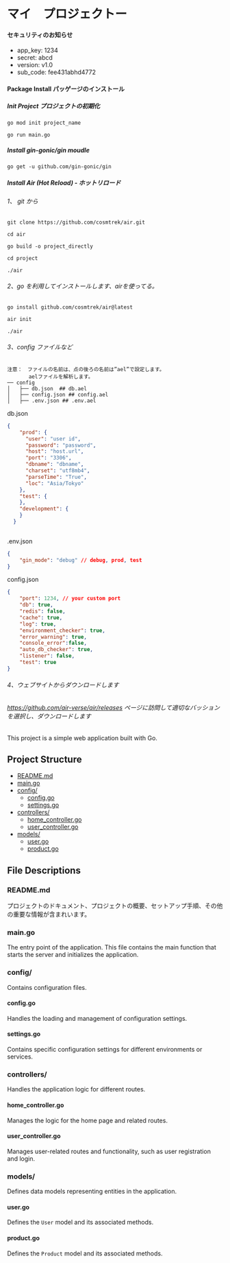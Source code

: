 # マイ　プロジェクトー

#### セキュリティのお知らせ
- app_key: 1234
- secret: abcd
- version: v1.0
- sub_code: fee431abhd4772

#### Package Install パッゲージのインストール

##### Init Project プロジェクトの初期化
```
go mod init project_name

go run main.go
```

##### Install gin-gonic/gin moudle
```
go get -u github.com/gin-gonic/gin
```

##### Install Air (Hot Reload) - ホットリロード
###### 1、 git から
```
git clone https://github.com/cosmtrek/air.git

cd air

go build -o project_directly 

cd project

./air
```

###### 2、go を利用してインストールします、airを使ってる。
```
go install github.com/cosmtrek/air@latest

air init 

./air
```

###### 3、config ファイルなど
```tree
注意：　ファイルの名前は、点の後ろの名前は”ael”で設定します。
       aelファイルを解析します。
── config
│   ├── db.json  ## db.ael
│   ├── config.json ## config.ael
│   ├── .env.json ## .env.ael
```
db.json
```json
{
    "prod": {
      "user": "user id",
      "password": "password",
      "host": "host.url",
      "port": "3306",
      "dbname": "dbname",
      "charset": "utf8mb4",
      "parseTime": "True",
      "loc": "Asia/Tokyo"
    },
    "test": {
    },
    "development": {
    }
  }
  
```

.env.json 
```json
{
    "gin_mode": "debug" // debug, prod, test
}  
```

config.json
```json
{
    "port": 1234, // your custom port
    "db": true,
    "redis": false,
    "cache": true,
    "log": true,
    "environment_checker": true,
    "error_warning": true,
    "console_error":false,
    "auto_db_checker": true,
    "listener": false,
    "test": true
}
```

###### 4、ウェブサイトからダウンロードします
###### https://github.com/air-verse/air/releases ページに訪問して適切なバッションを選択し、ダウンロードします

This project is a simple web application built with Go.

## Project Structure

- [README.md](#readme-md)
- [main.go](#main-go)
- [config/](#config)
  - [config.go](#config-go)
  - [settings.go](#settings-go)
- [controllers/](#controllers)
  - [home_controller.go](#home-controller-go)
  - [user_controller.go](#user-controller-go)
- [models/](#models)
  - [user.go](#user-go)
  - [product.go](#product-go)

## File Descriptions

### <a id="readme-md"></a>README.md

プロジェクトのドキュメント、プロジェクトの概要、セットアップ手順、その他の重要な情報が含まれいます。

### <a id="main-go"></a>main.go

The entry point of the application. This file contains the main function that starts the server and initializes the application.

### <a id="config"></a>config/

Contains configuration files.

#### <a id="config-go"></a>config.go

Handles the loading and management of configuration settings.

#### <a id="settings-go"></a>settings.go

Contains specific configuration settings for different environments or services.

### <a id="controllers"></a>controllers/

Handles the application logic for different routes.

#### <a id="home-controller-go"></a>home_controller.go

Manages the logic for the home page and related routes.

#### <a id="user-controller-go"></a>user_controller.go

Manages user-related routes and functionality, such as user registration and login.

### <a id="models"></a>models/

Defines data models representing entities in the application.

#### <a id="user-go"></a>user.go

Defines the `User` model and its associated methods.

#### <a id="product-go"></a>product.go

Defines the `Product` model and its associated methods.
